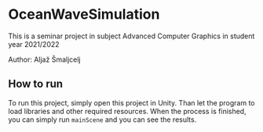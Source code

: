 # OceanWaveSimulation

This is a seminar project in subject Advanced Computer Graphics in student year 2021/2022

Author: Aljaž Šmaljcelj

## How to run

To run this project, simply open this project in Unity.
Than let the program to load libraries and other required resources.
When the process is finished, you can simply run `mainScene` and you can see the results.
